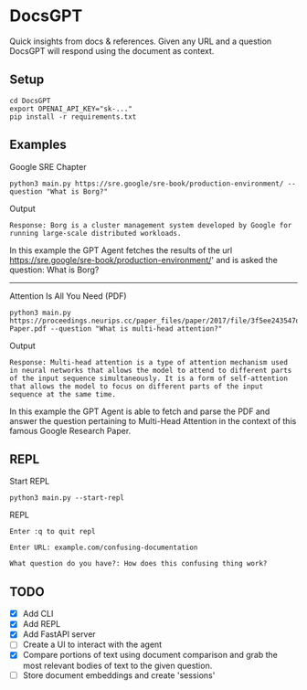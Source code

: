 # DocsGPT

Quick insights from docs & references. Given any URL and a question DocsGPT will respond using the document as context.

## Setup
```
cd DocsGPT
export OPENAI_API_KEY="sk-..."
pip install -r requirements.txt
```

## Examples

Google SRE Chapter
```
python3 main.py https://sre.google/sre-book/production-environment/ --question "What is Borg?"
```

Output
```
Response: Borg is a cluster management system developed by Google for running large-scale distributed workloads.
```

In this example the GPT Agent fetches the results of the url https://sre.google/sre-book/production-environment/' and is asked the question: What is Borg?

---

Attention Is All You Need (PDF)
```
python3 main.py https://proceedings.neurips.cc/paper_files/paper/2017/file/3f5ee243547dee91fbd053c1c4a845aa-Paper.pdf --question "What is multi-head attention?"
```

Output
```
Response: Multi-head attention is a type of attention mechanism used in neural networks that allows the model to attend to different parts of the input sequence simultaneously. It is a form of self-attention that allows the model to focus on different parts of the input sequence at the same time.
```

In this example the GPT Agent is able to fetch and parse the PDF and answer the question pertaining to Multi-Head Attention in the context of this famous Google Research Paper.

## REPL

Start REPL
```
python3 main.py --start-repl
```

REPL
```
Enter :q to quit repl

Enter URL: example.com/confusing-documentation

What question do you have?: How does this confusing thing work?
```

## TODO
- [x] Add CLI
- [x] Add REPL
- [x] Add FastAPI server
- [ ] Create a UI to interact with the agent
- [x] Compare portions of text using document comparison and grab the most relevant bodies of text to the given question.
- [ ] Store document embeddings and create 'sessions'